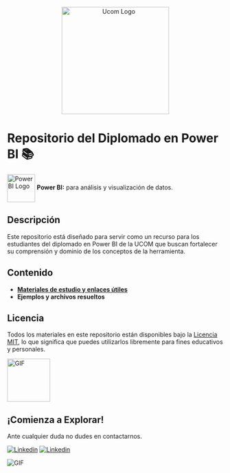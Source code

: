 <p align="center"> <img src="https://raw.githubusercontent.com/Datalitica/Ucom/39fbbffcd0a413f8c374fc5dc358bd272e8c3bf9/imagenes/UCOM_logo.png" alt= "Ucom Logo" width = "250" align="center" >

# Repositorio del Diplomado en Power BI 📚 
<img src="https://upload.wikimedia.org/wikipedia/commons/c/cf/New_Power_BI_Logo.svg" alt= "Power BI Logo" width = "65" align="center" > **Power BI:** para análisis y visualización de datos.

## Descripción
Este repositorio está diseñado para servir como un recurso para los estudiantes del diplomado en Power BI de la UCOM que buscan fortalecer su comprensión y dominio de los conceptos de la herramienta. 

## Contenido

- [**Materiales de estudio y enlaces útiles**](https://github.com/Datalitica/Ucom/tree/main/MaterialesTeoricos)
- **Ejemplos y archivos resueltos** 

## Licencia

Todos los materiales en este repositorio están disponibles bajo la [Licencia MIT](LICENSE), lo que significa que puedes utilizarlos libremente para fines educativos y personales.

<img align="center" alt="GIF" src="https://media.giphy.com/media/v1.Y2lkPTc5MGI3NjExY212c3oycGVvbWJyZDBrd3QyeHRra3Rrb2NqbzRwbDJxeTJ4Y3VzZiZlcD12MV9pbnRlcm5hbF9naWZfYnlfaWQmY3Q9Zw/aQwvKKi4Lv3t63nZl9/giphy-downsized.gif" width = "100" >

## ¡Comienza a Explorar!

Ante cualquier duda no dudes en contactarnos.
<!-- Your badges -->
[![Linkedin](https://img.shields.io/badge/-Mathias_Chaparro-blue?style=flat&logo=Linkedin&logoColor=white)](https://www.linkedin.com/in/mathias-chaparro-duarte/)
[![Linkedin](https://img.shields.io/badge/-Juan_Pablo_Bazan-blue?style=flat&logo=Linkedin&logoColor=white)](https://www.linkedin.com/in/jpbazan/)

<img align="center" alt="GIF" src="https://media.giphy.com/media/13HgwGsXF0aiGY/giphy.gif" />
